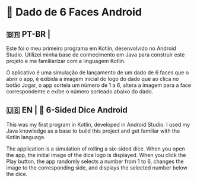 # 🎲 Dado de 6 Faces Android

## 🇧🇷 PT-BR |
Este foi o meu primeiro programa em Kotlin, desenvolvido no Android Studio.
Utilizei minha base de conhecimento em Java para construir este projeto e me familiarizar com a linguagem Kotlin.

O aplicativo é uma simulação de lançamento de um dado de 6 faces que o abrir o app, é exibida a imagem inicial do logo do dado que ao clica no botão Jogar, o app sorteia um número de 1 a 6, altera a imagem para a face correspondente e exibe o número sorteado abaixo do dado.


## 🇺🇸 EN | 🎲 6-Sided Dice Android

This was my first program in Kotlin, developed in Android Studio.
I used my Java knowledge as a base to build this project and get familiar with the Kotlin language.

The application is a simulation of rolling a six-sided dice. When you open the app, the initial image of the dice logo is displayed. When you click the Play button, the app randomly selects a number from 1 to 6, changes the image to the corresponding side, and displays the selected number below the dice.
